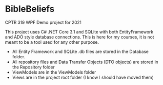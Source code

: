 # BibleBeliefs

CPTR 319 WPF Demo project for 2021

This project uses C# .NET Core 3.1 and SQLite with both EntityFramework and ADO style database connections. This is here for my courses, it is not meant to be a tool used for any other purpose.

 * All Entity Framework and SQLite .db files are stored in the Database folder.
 * All repository files and Data Transfer Objects (DTO objects) are stored in the Repository folder
 * ViewModels are in the ViewModels folder
 * Views are in the project root folder (I know I should have moved them)
